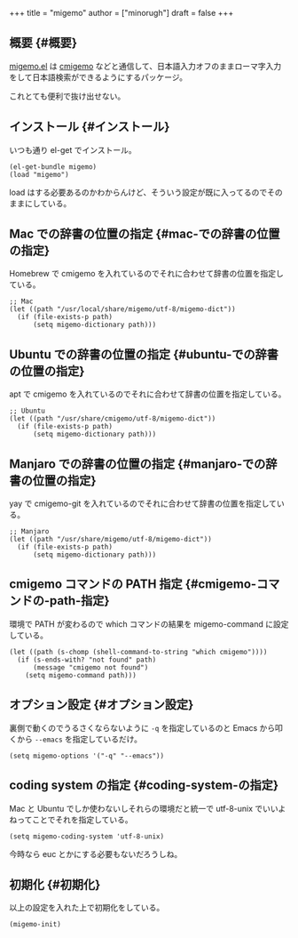+++
title = "migemo"
author = ["minorugh"]
draft = false
+++

## 概要 {#概要}

[migemo.el](https://github.com/emacs-jp/migemo) は [cmigemo](https://github.com/koron/cmigemo) などと通信して、日本語入力オフのままローマ字入力をして日本語検索ができるようにするパッケージ。

これとても便利で抜け出せない。


## インストール {#インストール}

いつも通り el-get でインストール。

```emacs-lisp
(el-get-bundle migemo)
(load "migemo")
```

load はする必要あるのかわからんけど、そういう設定が既に入ってるのでそのままにしている。


## Mac での辞書の位置の指定 {#mac-での辞書の位置の指定}

Homebrew で cmigemo を入れているのでそれに合わせて辞書の位置を指定している。

```emacs-lisp
;; Mac
(let ((path "/usr/local/share/migemo/utf-8/migemo-dict"))
  (if (file-exists-p path)
	  (setq migemo-dictionary path)))
```


## Ubuntu での辞書の位置の指定 {#ubuntu-での辞書の位置の指定}

apt で cmigemo を入れているのでそれに合わせて辞書の位置を指定している。

```emacs-lisp
;; Ubuntu
(let ((path "/usr/share/cmigemo/utf-8/migemo-dict"))
  (if (file-exists-p path)
	  (setq migemo-dictionary path)))
```


## Manjaro での辞書の位置の指定 {#manjaro-での辞書の位置の指定}

yay で cmigemo-git を入れているのでそれに合わせて辞書の位置を指定している。

```emacs-lisp
;; Manjaro
(let ((path "/usr/share/migemo/utf-8/migemo-dict"))
  (if (file-exists-p path)
	  (setq migemo-dictionary path)))
```


## cmigemo コマンドの PATH 指定 {#cmigemo-コマンドの-path-指定}

環境で PATH が変わるので which コマンドの結果を migemo-command に設定している。

```emacs-lisp
(let ((path (s-chomp (shell-command-to-string "which cmigemo"))))
  (if (s-ends-with? "not found" path)
	  (message "cmigemo not found")
	(setq migemo-command path)))
```


## オプション設定 {#オプション設定}

裏側で動くのでうるさくならないように `-q` を指定しているのと
Emacs から叩くから `--emacs` を指定しているだけ。

```emacs-lisp
(setq migemo-options '("-q" "--emacs"))
```


## coding system の指定 {#coding-system-の指定}

Mac と Ubuntu でしか使わないしそれらの環境だと統一で utf-8-unix でいいよねってことでそれを指定している。

```emacs-lisp
(setq migemo-coding-system 'utf-8-unix)
```

今時なら euc とかにする必要もないだろうしね。


## 初期化 {#初期化}

以上の設定を入れた上で初期化をしている。

```emacs-lisp
(migemo-init)
```
